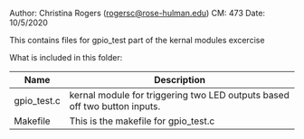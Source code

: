 Author: Christina Rogers (rogersc@rose-hulman.edu)
CM: 473
Date: 10/5/2020


This contains files for gpio_test part of the kernal modules excercise


What is included in this folder:


| Name      | Description |
| ----------- | ----------- |
|  gpio_test.c | kernal module for triggering two LED outputs based off two button inputs.
|  Makefile | This is the makefile for gpio_test.c

